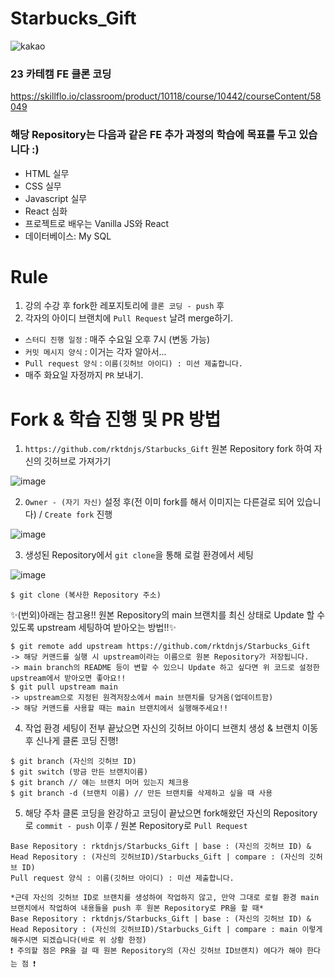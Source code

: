 # Starbucks_Gift
![kakao](https://user-images.githubusercontent.com/67001905/235474372-e23d8390-d7cb-4157-8b21-5c461a88a6d6.gif)

### 23 카테캠 FE 클론 코딩

https://skillflo.io/classroom/product/10118/course/10442/courseContent/58049

### 해당 Repository는 다음과 같은 FE 추가 과정의 학습에 목표를 두고 있습니다 :)

- HTML 실무
- CSS 실무
- Javascript 실무
- React 심화
- 프로젝트로 배우는 Vanilla JS와 React
- 데이터베이스: My SQL

# Rule 

1. 강의 수강 후 fork한 레포지토리에 `클론 코딩 - push` 후
2. 각자의 아이디 브랜치에 `Pull Request` 날려 merge하기.

- `스터디 진행 일정` : 매주 수요일 오후 7시 (변동 가능)
- `커밋 메시지 양식` : 이거는 각자 알아서... 
- `Pull request 양식` :  `이름(깃허브 아이디) : 미션 제출합니다.` 
- 매주 화요일 자정까지 `PR` 보내기.

# Fork & 학습 진행 및 PR 방법

1. `https://github.com/rktdnjs/Starbucks_Gift` 원본 Repository fork 하여 자신의 깃허브로 가져가기

![image](https://user-images.githubusercontent.com/67001905/235475319-9ad2c4a5-84de-452c-8d56-ab94f4a47197.png)

2. `Owner - (자기 자신)` 설정 후(전 이미 fork를 해서 이미지는 다른걸로 되어 있습니다) / `Create fork` 진행

![image](https://user-images.githubusercontent.com/67001905/235476313-74f60598-e5cb-4a81-bac8-91afbde14afb.png)

3. 생성된 Repository에서 `git clone`을 통해 로컬 환경에서 세팅 

![image](https://user-images.githubusercontent.com/67001905/235476574-c7751906-999b-4c1c-8bde-e732c73a9e9c.png)

```shell
$ git clone (복사한 Repository 주소)
```
✨(번외)아래는 참고용!! 원본 Repository의 main 브랜치를 최신 상태로 Update 할 수 있도록 upstream 세팅하여 받아오는 방법!!✨
```shell
$ git remote add upstream https://github.com/rktdnjs/Starbucks_Gift
-> 해당 커맨드를 실행 시 upstream이라는 이름으로 원본 Repository가 저장됩니다.
-> main branch의 README 등이 변할 수 있으니 Update 하고 싶다면 위 코드로 설정한 upstream에서 받아오면 좋아요!!
$ git pull upstream main
-> upstream으로 지정된 원격저장소에서 main 브랜치를 당겨옴(업데이트함)
-> 해당 커맨드를 사용할 때는 main 브랜치에서 실행해주세요!!
```

4. 작업 환경 세팅이 전부 끝났으면 자신의 깃허브 아이디 브랜치 생성 & 브랜치 이동 후 신나게 클론 코딩 진행!

```shell
$ git branch (자신의 깃허브 ID)
$ git switch (방금 만든 브랜치이름)
$ git branch // 얘는 브랜치 머머 있는지 체크용
$ git branch -d (브랜치 이름) // 만든 브랜치를 삭제하고 싶을 때 사용
```

5. 해당 주차 클론 코딩을 완강하고 코딩이 끝났으면 fork해왔던 자신의 Repository로 `commit - push` 이후 / 원본 Repository로 `Pull Request`

```
Base Repository : rktdnjs/Starbucks_Gift | base : (자신의 깃허브 ID) & Head Repository : (자신의 깃허브ID)/Starbucks_Gift | compare : (자신의 깃허브 ID)
Pull request 양식 : 이름(깃허브 아이디) : 미션 제출합니다.
```

```
*근데 자신의 깃허브 ID로 브랜치를 생성하여 작업하지 않고, 만약 그대로 로컬 환경 main 브랜치에서 작업하여 내용들을 push 후 원본 Repository로 PR을 할 때*
Base Repository : rktdnjs/Starbucks_Gift | base : (자신의 깃허브 ID) & Head Repository : (자신의 깃허브ID)/Starbucks_Gift | compare : main 이렇게 해주시면 되겠습니다(바로 위 상황 한정)
❗ 주의할 점은 PR을 걸 때 원본 Repository의 (자신 깃허브 ID브랜치) 에다가 해야 한다는 점 ❗
```
